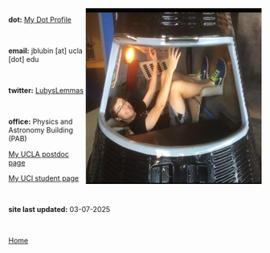 
<img align="right" src= "./images/IndvPagePhotos/sendjack2space.jpg" width="350" height="350">

<strong>dot:</strong> [My Dot Profile](https://dot.cards/jluby127)

<br>

<strong>email:</strong> jblubin [at] ucla [dot] edu

<br>

<strong>twitter:</strong> [LubysLemmas](https://twitter.com/LubysLemmas)

<br>

<strong>office:</strong> Physics and Astronomy Building (PAB)
<br>

[My UCLA postdoc page](https://www.physics.uci.edu/node/13487)
<br>

[My UCI student page](https://www.physics.uci.edu/node/13487)

<br>

<strong>site last updated:</strong> 03-07-2025

<br>

[Home](./)
